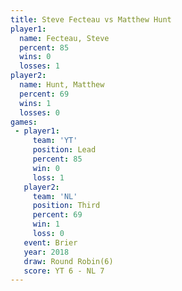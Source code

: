 ```yaml
---
title: Steve Fecteau vs Matthew Hunt
player1:              
  name: Fecteau, Steve
  percent: 85         
  wins: 0             
  losses: 1           
player2:              
  name: Hunt, Matthew 
  percent: 69         
  wins: 1             
  losses: 0           
games:
 - player1:        
     team: 'YT'    
     position: Lead
     percent: 85   
     win: 0        
     loss: 1       
   player2:         
     team: 'NL'     
     position: Third
     percent: 69    
     win: 1         
     loss: 0        
   event: Brier        
   year: 2018          
   draw: Round Robin(6)
   score: YT 6 - NL 7  
---
```

